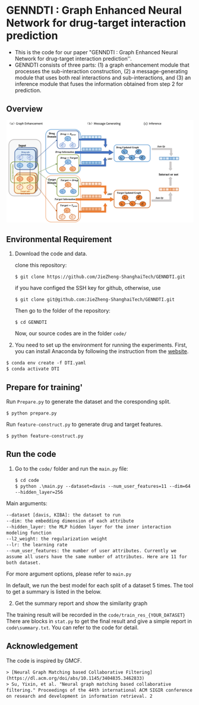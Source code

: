 
# GENNDTI : Graph Enhanced Neural Network for drug-target interaction prediction

* This is the code for our paper "GENNDTI : Graph Enhanced Neural Network for drug-target interaction prediction''.
* GENNDTI consists of three parts: (1) a graph enhancement module that processes the sub-interaction construction, (2) a message-generating module that uses both real interactions and sub-interactions, and (3) an inference module that fuses the information obtained from step 2 for prediction.

## Overview 
 ![graph model](model.png "GENNDTI")

## Environmental Requirement


1. Download the code and data.

   clone this repository:
   ```
   $ git clone https://github.com/JieZheng-ShanghaiTech/GENNDTI.git
   ```
   if you have configed the SSH key for github, otherwise, use
    ```
   $ git clone git@github.com:JieZheng-ShanghaiTech/GENNDTI.git
   ```
   Then go to the folder of the repository:
   ```
   $ cd GENNDTI
   ```

   Now, our source codes are in the folder ```code/```


2. You need to set up the environment for running the experiments. First, you can install Anaconda by following the instruction from  the [website](https://docs.anaconda.com/anaconda/install/).
  ```
  $ conda env create -f DTI.yaml
  $ conda activate DTI
  ```

## Prepare for training'
Run ```Prepare.py``` to generate the dataset and the coresponding split.
```angular2html
$ python prepare.py
```
Run ```feature-construct.py``` to generate drug and target features.
```angular2html
$ python feature-construct.py
```

## Run the code


1. Go to the ```code/``` folder and run the ```main.py``` file:
   ```
   $ cd code
   $ python .\main.py --dataset=davis --num_user_features=11 --dim=64 --hidden_layer=256 
   ```
Main arguments:
   ```
   --dataset [davis, KIBA]: the dataset to run
   --dim: the embedding dimension of each attribute
   --hidden_layer: the MLP hidden layer for the inner interaction modeling function
   --l2_weight: the regularization weight
   --lr: the learning rate
   --num_user_features: the number of user attributes. Currently we assume all users have the same number of attributes. Here are 11 for both dataset.
   ```
   For more argument options, please refer to ```main.py```

In default, we run the best model for each split of a dataset 5 times. The tool to
get a summary is listed in the below.

2. Get the summary report and show the similarity graph

The training result will be recorded in the ```code/train_res_{YOUR_DATASET}```
There are blocks in ```stat.py``` to get the final result and give a simple report in ```code\summary.txt```.
You can refer to the code for detail.

## Acknowledgement

The code is inspired by GMCF. 
```
> [Neural Graph Matching based Collaborative Filtering](https://dl.acm.org/doi/abs/10.1145/3404835.3462833)  
> Su, Yixin, et al. "Neural graph matching based collaborative filtering." Proceedings of the 44th international ACM SIGIR conference on research and development in information retrieval. 2
```



